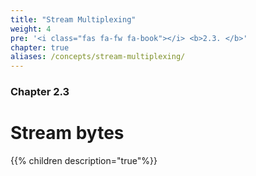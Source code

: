 ```yaml
---
title: "Stream Multiplexing"
weight: 4
pre: '<i class="fas fa-fw fa-book"></i> <b>2.3. </b>'
chapter: true
aliases: /concepts/stream-multiplexing/
---
```


### Chapter 2.3

# Stream bytes

{{% children description="true"%}}
